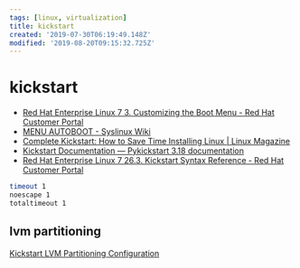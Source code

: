 ```yaml
---
tags: [linux, virtualization]
title: kickstart
created: '2019-07-30T06:19:49.148Z'
modified: '2019-08-20T09:15:32.725Z'
---
```


# kickstart

- [Red Hat Enterprise Linux 7 3. Customizing the Boot Menu - Red Hat Customer Portal](https://access.redhat.com/documentation/en-us/red_hat_enterprise_linux/7/html/anaconda_customization_guide/sect-boot-menu-customization)
- [MENU AUTOBOOT - Syslinux Wiki](http://www.syslinux.org/wiki/index.php?title=Menu#MENU_AUTOBOOT)
- [Complete Kickstart: How to Save Time Installing Linux \| Linux Magazine](http://www.linux-mag.com/id/6747/)
- [Kickstart Documentation — Pykickstart 3.18 documentation](http://pykickstart.readthedocs.io/en/latest/kickstart-docs.html#chapter-1-introduction)
- [Red Hat Enterprise Linux 7 26.3. Kickstart Syntax Reference - Red Hat Customer Portal](https://access.redhat.com/documentation/en-us/red_hat_enterprise_linux/7/html/installation_guide/sect-kickstart-syntax)

```sh
timeout 1
noescape 1 
totaltimeout 1
```

## lvm partitioning

[Kickstart LVM Partitioning Configuration](http://landoflinux.com/linux_kickstart_partition.html)

